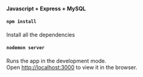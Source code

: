 #### Javascript + Express + MySQL


#### `npm install`

Install all the dependencies<br>


#### `nodemon server`

Runs the app in the development mode.<br>
Open [http://localhost:3000](http://localhost:3000) to view it in the browser.

